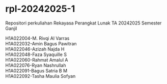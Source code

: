 # rpl-20242025-1
Repositori perkuliahan Rekayasa Perangkat Lunak TA 20242025 Semester Ganjil

H1A022004-M. Rivqi Al Varras\
H1A022032-Amin Bagus Pawitran\
H1A022046-Azizah Najda H\
H1A022048-Faza Syaquille S\
H1A022060-Rahmat Amalul A\
H1A022076-Ryan Nashrullah\
H1A022091-Bagus Satria B M\
H1A022092-Tasha Maulia Sofyan
